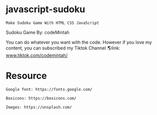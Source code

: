 # javascript-sudoku

    Make Sudoku Game With HTML CSS JavaScript


Sudoku Game
By: codeMintah

You can do whatever you want with the code. However if you love my content, you can subscribed my Tiktok Channel
🌎link: www.tiktok.com/codemintah/



# Resource

    Google font: https://fonts.google.com/

    Boxicons: https://boxicons.com/

    Images: https://unsplash.com/

